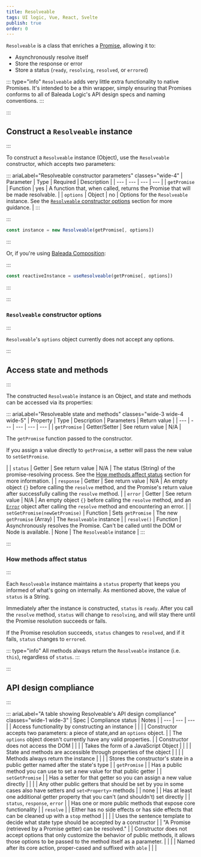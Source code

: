 ```yaml
---
title: Resolveable
tags: UI logic, Vue, React, Svelte
publish: true
order: 0
---
```


`Resolveable` is a class that enriches a [Promise](https://developer.mozilla.org/en-US/docs/Web/JavaScript/Reference/Global_Objects/Promise), allowing it to:
- Asynchronously resolve itself
- Store the response or error
- Store a status (`ready`, `resolving`, `resolved`, or `errored`)

::: type="info"
`Resolveable` adds very little extra functionality to native Promises. It's intended to be a thin wrapper, simply ensuring that Promises conforms to all of Baleada Logic's API design specs and naming conventions.
:::


:::
## Construct a `Resolveable` instance
:::

To construct a `Resolveable` instance (Object), use the `Resolveable` constructor, which accepts two parameters:

::: ariaLabel="Resolveable constructor parameters" classes="wide-4"
| Parameter | Type | Required | Description |
| --- | --- | --- | --- |
| `getPromise` | Function | yes | A function that, when called, returns the Promise that will be made resolvable. |
| `options` | Object | no | Options for the `Resolveable` instance. See the [`Resolveable` constructor options](#Resolveable-constructor-options) section for more guidance. |
:::


:::
```js
const instance = new Resolveable(getPromise[, options])
```
:::

Or, if you're using [Baleada Composition](/docs/compositon):

:::
```js
const reactiveInstance = useResolveable(getPromise[, options])
```
:::


:::
### `Resolveable` constructor options
:::

`Resolveable`'s `options` object currently does not accept any options.


:::
## Access state and methods
:::

The constructed `Resolveable` instance is an Object, and state and methods can be accessed via its properties:


::: ariaLabel="Resolveable state and methods" classes="wide-3 wide-4 wide-5"
| Property | Type | Description | Parameters | Return value |
| --- | --- | --- | --- | --- |
| `getPromise` | Getter/Setter | See return value | N/A | <p>The `getPromise` function passed to the constructor.</p><p>If you assign a value directly to `getPromise`, a setter will pass the new value to `setGetPromise`.</p> |
| `status` | Getter | See return value | N/A | The status (String) of the promise-resolving process. See the [How methods affect status](#how-methods-affect-status) section for more information. |
| `response` | Getter | See return value | N/A | An empty object `{}` before calling the `resolve` method, and the Promise's return value after successfully calling the `resolve` method. |
| `error` | Getter | See return value | N/A | An empty object `{}` before calling the `resolve` method, and an [`Error`](https://developer.mozilla.org/en-US/docs/Web/JavaScript/Reference/Errors) object after calling the `resolve` method and encountering an error. |
| `setGetPromise(newGetPromise)` | Function | Sets `getPromise` | The new `getPromise` (Array) | The `Resolveable` instance |
| `resolve()` | Function | Asynchronously resolves the Promise. Can't be called until the DOM or Node is available. | None | The `Resolveable` instance |
:::


:::
### How methods affect status
:::

Each `Resolveable` instance maintains a `status` property that keeps you informed of what's going on internally. As mentioned above, the value of `status` is a String.

Immediately after the instance is constructed, `status` is `ready`. After you call the `resolve` method, `status` will change to `resolving`, and will stay there until the Promise resolution succeeds or fails.

If the Promise resolution succeeds, `status` changes to `resolved`, and if it fails, `status` changes to `errored`.


::: type="info"
All methods always return the `Resolveable` instance (i.e. `this`), regardless of `status`.
:::


:::
## API design compliance
:::

::: ariaLabel="A table showing Resolveable's API design compliance"  classes="wide-1 wide-3"
| Spec | Compliance status | Notes |
| --- | --- | --- |
| Access functionality by constructing an instance | <BrandApiDesignSpecCheckmark /> |  |
| Constructor accepts two parameters: a piece of state,and an `options` object. | <BrandApiDesignSpecCheckmark /> | The `options` object doesn't currently have any valid properties. |
| Constructor does not access the DOM | <BrandApiDesignSpecCheckmark /> |  |
| Takes the form of a JavaScript Object | <BrandApiDesignSpecCheckmark /> |  |
| State and methods are accessible through properties of the object | <BrandApiDesignSpecCheckmark /> |  |
| Methods always return the instance | <BrandApiDesignSpecCheckmark /> |  |
| Stores the constructor's state in a public getter named after the state's type | <BrandApiDesignSpecCheckmark /> | `getPromise`  |
| Has a public method you can use to set a new value for that public getter | <BrandApiDesignSpecCheckmark /> | `setGetPromise` |
| Has a setter for that getter so you can assign a new value directly | <BrandApiDesignSpecCheckmark /> |  |
| Any other public getters that should be set by you in some cases also have setters and `set<Property>` methods | <BrandApiDesignSpecCheckmark /> | none |
| Has at least one additional getter property that you can't (and shouldn't) set directly | <BrandApiDesignSpecCheckmark /> | `status`, `response`, `error` |
| Has one or more public methods that expose core functionality | <BrandApiDesignSpecCheckmark /> | `resolve` |
| Either has no side effects or has side effects that can be cleaned up with a `stop` method | <BrandApiDesignSpecCheckmark /> |  |
| Uses the sentence template to decide what state type should be accepted by a constructor | <BrandApiDesignSpecCheckmark /> | "A Promise (retrieved by a Promise getter) can be resolved." |
| Constructor does not accept options that only customize the behavior of public methods, it allows those options to be passed to the method itself as a parameter. | <BrandApiDesignSpecCheckmark /> | |
| Named after its core action, proper-cased and suffixed with `able` | <BrandApiDesignSpecCheckmark /> | |
